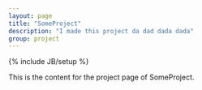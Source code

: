 ```yaml
---
layout: page
title: "SomeProject"
description: "I made this project da dad dada dada"
group: project
---
```

{% include JB/setup %}

This is the content for the project page of SomeProject.